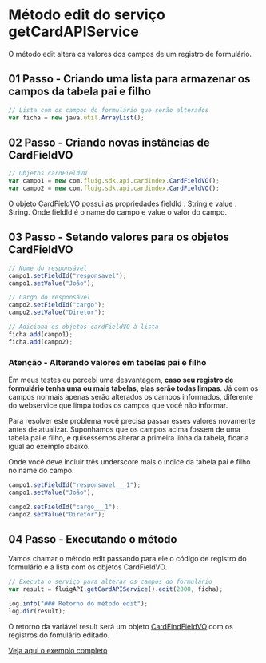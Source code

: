 # Método edit do serviço getCardAPIService

O método edit altera os valores dos campos de um registro de formulário.

## 01 Passo - Criando uma lista para armazenar os campos da tabela pai e filho

```js
// Lista com os campos do formulário que serão alterados
var ficha = new java.util.ArrayList();
```

## 02 Passo - Criando novas instâncias de CardFieldVO

```js
// Objetos cardFieldVO
var campo1 = new com.fluig.sdk.api.cardindex.CardFieldVO();
var campo2 = new com.fluig.sdk.api.cardindex.CardFieldVO();
```

O objeto [CardFieldVO](https://api.fluig.com/old/sdk/com/fluig/sdk/api/cardindex/CardFieldVO.html) possui as propriedades fieldId : String e value : String.
Onde fieldId é o name do campo e value o valor do campo.

## 03 Passo - Setando valores para os objetos CardFieldVO

```js
// Nome do responsável
campo1.setFieldId("responsavel");
campo1.setValue("João");

// Cargo do responsável
campo2.setFieldId("cargo");
campo2.setValue("Diretor");

// Adiciona os objetos cardFieldVO à lista
ficha.add(campo1);
ficha.add(campo2);
```

### Atenção - Alterando valores em tabelas pai e filho

Em meus testes eu percebi uma desvantagem, **caso seu registro de formulário tenha uma ou mais tabelas, elas serão todas limpas**. Já com os campos normais apenas serão alterados os campos informados, diferente do webservice que limpa todos os campos que você não informar.

Para resolver este problema você precisa passar esses valores novamente antes de atualizar. Suponhamos que os campos acima fossem de uma tabela pai e filho, e quiséssemos alterar a primeira linha da tabela, ficaria igual ao exemplo abaixo.

Onde você deve incluir três underscore mais o índice da tabela pai e filho no name do campo.

```js
campo1.setFieldId("responsavel___1");
campo1.setValue("João");

campo2.setFieldId("cargo___1");
campo2.setValue("Diretor");
```

## 04 Passo - Executando o método

Vamos chamar o método edit passando para ele o código de registro do formulário e a lista com os objetos CardFieldVO.

```js
// Executa o serviço para alterar os campos do formulário
var result = fluigAPI.getCardAPIService().edit(2808, ficha);

log.info("### Retorno do método edit");
log.dir(result);
```

O retorno da variável result será um objeto [CardFindFieldVO](https://api.fluig.com/old/sdk/com/fluig/sdk/api/cardindex/CardFindFieldVO.html) com os registros do fomulário editado.

[Veja aqui o exemplo completo](edit.js)
